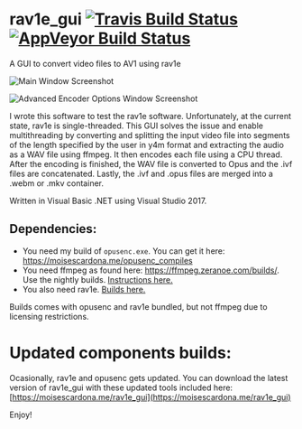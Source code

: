 # rav1e_gui [![Travis Build Status](https://travis-ci.org/moisesmcardona/rav1e_gui.svg?branch=master)](https://travis-ci.org/moisesmcardona/rav1e_gui) [![AppVeyor Build Status](https://ci.appveyor.com/api/projects/status/github/moisesmcardona/rav1e_gui?branch=master&svg=true)](https://ci.appveyor.com/project/moisesmcardona/rav1e-gui)
A GUI to convert video files to AV1 using rav1e

![Main Window Screenshot](https://moisescardona.me/files/2019-01-20/1.PNG)

![Advanced Encoder Options Window Screenshot](https://moisescardona.me/files/2018-12-09/2.webp)

I wrote this software to test the rav1e software. Unfortunately, at the current state, rav1e is single-threaded. This GUI solves the issue and enable multithreading by converting and splitting the input video file into segments of the length specified by the user in y4m format and extracting the audio as a WAV file using ffmpeg. It then encodes each file using a CPU thread. After the encoding is finished, the WAV file is converted to Opus and the .ivf files are concatenated. Lastly, the .ivf and .opus files are merged into a .webm or .mkv container.

Written in Visual Basic .NET using Visual Studio 2017.
## Dependencies:

* You need my build of `opusenc.exe`. You can get it here: https://moisescardona.me/opusenc_compiles
* You need ffmpeg as found here: https://ffmpeg.zeranoe.com/builds/. Use the nightly builds. [Instructions here.](https://moisescardona.me/downloading_ffmpeg_rav1e_gui)
* You also need rav1e. [Builds here.](https://moisescardona.me/rav1e_compiles)

Builds comes with opusenc and rav1e bundled, but not ffmpeg due to licensing restrictions.

# Updated components builds:

Ocasionally, rav1e and opusenc gets updated. You can download the latest version of rav1e_gui with these updated tools included here: [https://moisescardona.me/rav1e_gui](https://moisescardona.me/rav1e_gui)

Enjoy!
